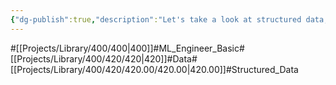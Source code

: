 ```yaml
---
{"dg-publish":true,"description":"Let's take a look at structured data, which is the most common type of data. It's also a common type in real-world business.","permalink":"/projects/library/400/420/420-00/420-00/","dgPassFrontmatter":true,"noteIcon":"0","created":"2024-01-30T20:06:19.638+09:00","updated":"2024-06-20T02:54:50.217+09:00"}
---
```


#[[Projects/Library/400/400\|400]]#ML_Engineer_Basic#[[Projects/Library/400/420/420\|420]]#Data#[[Projects/Library/400/420/420.00/420.00\|420.00]]#Structured_Data


